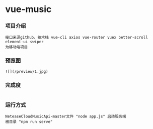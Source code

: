 # vue-music

### 项目介绍
```
接口来源github，技术栈 vue-cli axios vue-router vuex better-scroll element-ui swiper
为移动端项目
```
### 预览图
```
![](/preview/1.jpg)
```

### 完成度
```

```

### 运行方式
```
NeteaseCloudMusicApi-master文件 "node app.js" 启动服务端
根目录 "npm run serve"
```


